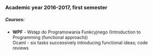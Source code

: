 ### Academic year 2016-2017, first semester

##### Courses:
- **WPF** - Wstęp do Programowania Funkcyjnego (Introduction to Programming (functional approach))  
Ocaml - six tasks successively introducing functional ideas; code reviews
